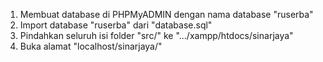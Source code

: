 1. Membuat database di PHPMyADMIN dengan nama database "ruserba"
2. Import database "ruserba" dari "database.sql"
3. Pindahkan seluruh isi folder "src/" ke ".../xampp/htdocs/sinarjaya"
3. Buka alamat "localhost/sinarjaya/"